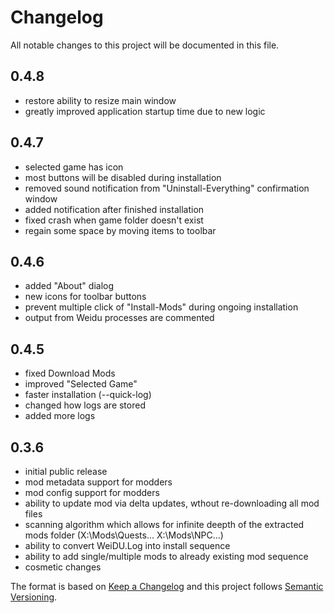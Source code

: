 # Changelog
All notable changes to this project will be documented in this file.

## 0.4.8
- restore ability to resize main window
- greatly improved application startup time due to new logic

## 0.4.7
- selected game has icon
- most buttons will be disabled during installation
- removed sound notification from "Uninstall-Everything" confirmation window
- added notification after finished installation
- fixed crash when game folder doesn't exist
- regain some space by moving items to toolbar

## 0.4.6
- added "About" dialog
- new icons for toolbar buttons
- prevent multiple click of "Install-Mods" during ongoing installation 
- output from Weidu processes are commented

## 0.4.5
- fixed Download Mods
- improved "Selected Game"
- faster installation (--quick-log)
- changed how logs are stored
- added more logs

## 0.3.6
- initial public release
- mod metadata support for modders
- mod config support for modders
- ability to update mod via delta updates, wthout re-downloading all mod files
- scanning algorithm which allows for infinite deepth of the extracted mods folder (X:\Mods\Quests\... X:\Mods\NPC\...)
- ability to convert WeiDU.Log into install sequence
- ability to add single/multiple mods to already existing mod sequence
- cosmetic changes

 The format is based on [Keep a Changelog](https://keepachangelog.com/) and this project follows [Semantic Versioning](https://semver.org/).
